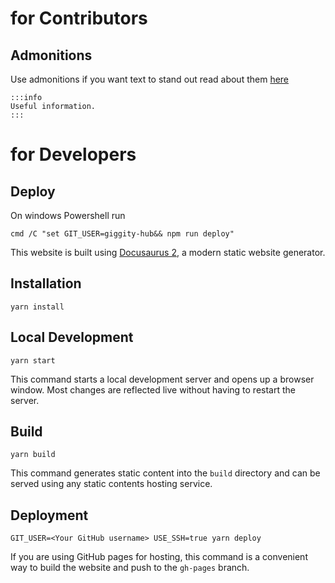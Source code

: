 # for Contributors

## Admonitions
Use admonitions if you want text to stand out
read about them [here](https://docusaurus.io/docs/markdown-features/admonitions)
```text
:::info
Useful information.
:::
```

# for Developers

## Deploy
On windows Powershell run
```shell
cmd /C "set GIT_USER=giggity-hub&& npm run deploy"
```

This website is built using [Docusaurus 2](https://docusaurus.io/), a modern static website generator.

## Installation

```console
yarn install
```

## Local Development

```console
yarn start
```

This command starts a local development server and opens up a browser window. Most changes are reflected live without having to restart the server.

## Build

```console
yarn build
```

This command generates static content into the `build` directory and can be served using any static contents hosting service.

## Deployment

```console
GIT_USER=<Your GitHub username> USE_SSH=true yarn deploy
```

If you are using GitHub pages for hosting, this command is a convenient way to build the website and push to the `gh-pages` branch.
